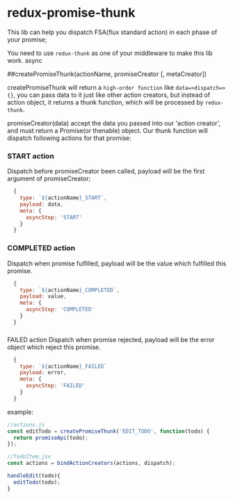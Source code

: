 # redux-promise-thunk

This lib can help you dispatch FSA(flux standard action) in each phase of your promise;

You need to use `redux-thunk` as one of your middleware to make this lib work. async

##createPromiseThunk(actionName, promiseCreator [, metaCreator])

createPromiseThunk will return a `high-order function` like `data=>dispatch=>{}`, 
you can pass data to it just like other action creators, but instead of action object, it returns a thunk function, which will be processed by `redux-thunk`.

promiseCreator(data) accept the data you passed into our 'action creator', and must return a Promise(or thenable) object. 
Our thunk function will dispatch following actions for that promise:

### START action
Dispatch before promiseCreator been called, payload will be the first argument of promiseCreator;
```js
  {
    type: `${actionName}_START`,
    payload: data,
    meta: {
      asyncStep: 'START'
    }
  }
```
### COMPLETED action
Dispatch when promise fulfilled, payload will be the value which fulfilled this promise.
```js
  {
    type: `${actionName}_COMPLETED`,
    payload: value,
    meta: {
      asyncStep: 'COMPLETED'
    }
  }
```
###
FAILED action
Dispatch when promise rejected, payload will be the error object which reject this promise.
```js
  {
    type: `${actionName}_FAILED`
    payload: error,
    meta: {
      asyncStep: 'FAILED'
    }
  }
```

example: 
```js
//actions.js
const editTodo = createPromiseThunk('EDIT_TODO', function(todo) {
  return promiseApi(todo);
});

//TodoItem.jsx
const actions = bindActionCreators(actions, dispatch);

handleEdit(todo){
  editTodo(todo);
}
```

